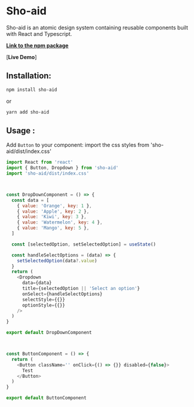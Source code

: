 # Sho-aid

Sho-aid is an atomic design system containing reusable components built with React and Typescript.

[**Link to the npm package**](https://www.npmjs.com/package/sho-aid)

[**Live Demo**]

## Installation:

```bash
npm install sho-aid
```

or

```bash
yarn add sho-aid
```

## Usage :

Add `Button` to your component:
import the css styles from 'sho-aid/dist/index.css'

```js
import React from 'react'
import { Button, Dropdown } from 'sho-aid'
import 'sho-aid/dist/index.css'



const DropDownComponent = () => {
  const data = [
    { value: 'Orange', key: 1 },
    { value: 'Apple', key: 2 },
    { value: 'Kiwi', key: 3 },
    { value: 'Watermelon', key: 4 },
    { value: 'Mango', key: 5 },
  ]

  const [selectedOption, setSelectedOption] = useState()

  const handleSelectOptions = (data) => {
    setSelectedOption(data?.value)
  }
  return (
    <Dropdown
      data={data}
      title={selectedOption || 'Select an option'}
      onSelect={handleSelectOptions}
      selectStyle={{}}
      optionStyle={{}}
    />
  )
}

export default DropDownComponent



const ButtonComponent = () => {
  return (
    <Button className='' onClick={() => {}} disabled={false}>
      Test
    </Button>
  )
}

export default ButtonComponent
```

[npm-url]: https://www.npmjs.com/package/sho-aid
